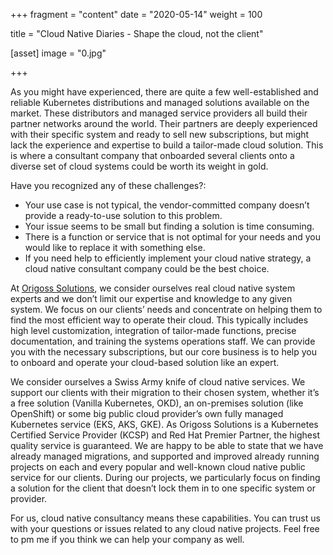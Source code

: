 +++
fragment = "content"
date = "2020-05-14"
weight = 100

title = "Cloud Native Diaries - Shape the cloud, not the client"

[asset]
  image = "0.jpg"

+++

As you might have experienced, there are quite a few well-established and reliable Kubernetes distributions and managed solutions available on the market. These distributors and managed service providers all build their partner networks around the world. Their partners are deeply experienced with their specific system and ready to sell new subscriptions, but might lack the experience and expertise to build a tailor-made cloud solution. This is where a consultant company that onboarded several clients onto a diverse set of cloud systems could be worth its weight in gold.

Have you recognized any of these challenges?:

- Your use case is not typical, the vendor-committed company doesn’t provide a ready-to-use solution to this problem.
- Your issue seems to be small but finding a solution is time consuming.
- There is a function or service that is not optimal for your needs and you would like to replace it with something else.
- If you need help to efficiently implement your cloud native strategy, a cloud native consultant company could be the best choice.

At [Origoss Solutions](https://origoss.com/), we consider ourselves real cloud native system experts and we don’t limit our expertise and knowledge to any given system. We focus on our clients’ needs and concentrate on helping them to find the most efficient way to operate their cloud. This typically includes high level customization, integration of tailor-made functions, precise documentation, and training the systems operations staff. We can provide you with the necessary subscriptions, but our core business is to help you to onboard and operate your cloud-based solution like an expert.

We consider ourselves a Swiss Army knife of cloud native services. We support our clients with their migration to their chosen system, whether it’s a free solution (Vanilla Kubernetes, OKD), an on-premises solution (like OpenShift) or some big public cloud provider’s own fully managed Kubernetes service (EKS, AKS, GKE). As Origoss Solutions is a Kubernetes Certified Service Provider (KCSP) and Red Hat Premier Partner, the highest quality service is guaranteed. We are happy to be able to state that we have already managed migrations, and supported and improved already running projects on each and every popular and well-known cloud native public service for our clients. During our projects, we particularly focus on finding a solution for the client that doesn’t lock them in to one specific system or provider.

For us, cloud native consultancy means these capabilities. You can trust us with your questions or issues related to any cloud native projects. Feel free to pm me if you think we can help your company as well.
